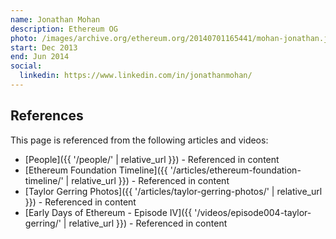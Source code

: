 ```yaml
---
name: Jonathan Mohan
description: Ethereum OG
photo: /images/archive.org/ethereum.org/20140701165441/mohan-jonathan.jpg
start: Dec 2013
end: Jun 2014
social:
  linkedin: https://www.linkedin.com/in/jonathanmohan/
---
```


## References

This page is referenced from the following articles and videos:

- [People]({{ '/people/' | relative_url }}) - Referenced in content
- [Ethereum Foundation Timeline]({{ '/articles/ethereum-foundation-timeline/' | relative_url }}) - Referenced in content
- [Taylor Gerring Photos]({{ '/articles/taylor-gerring-photos/' | relative_url }}) - Referenced in content
- [Early Days of Ethereum - Episode IV]({{ '/videos/episode004-taylor-gerring/' | relative_url }}) - Referenced in content